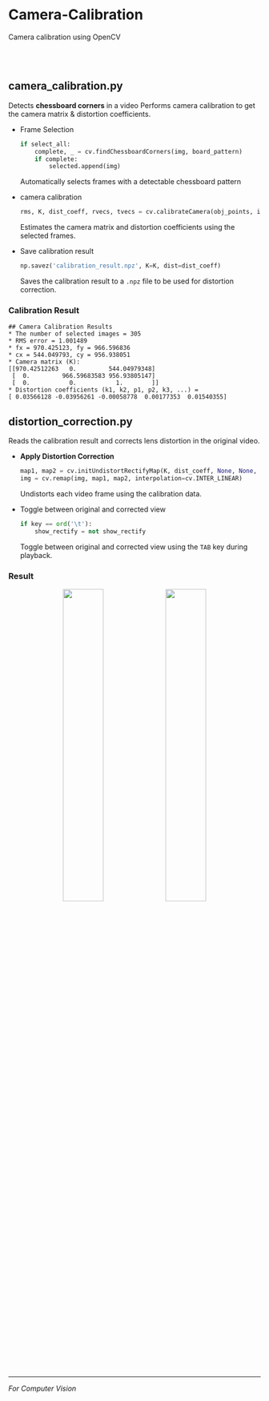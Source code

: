 # Camera-Calibration
Camera calibration using OpenCV

<br><br>

## camera_calibration.py

Detects **chessboard corners** in a video
Performs camera calibration to get the camera matrix & distortion coefficients.

- Frame Selection
    
    ```python
    if select_all:
        complete, _ = cv.findChessboardCorners(img, board_pattern)
        if complete:
            selected.append(img)
    ```
    
    Automatically selects frames with a detectable chessboard pattern
    

- camera calibration
    
    ```python
    rms, K, dist_coeff, rvecs, tvecs = cv.calibrateCamera(obj_points, img_points, gray_shape, K, dist_coeff, flags=calib_flags)
    ```
    
    Estimates the camera matrix and distortion coefficients using the selected frames.
    

- Save calibration result
    
    ```python
    np.savez('calibration_result.npz', K=K, dist=dist_coeff)
    ```
    
    Saves the calibration result to a `.npz` file to be used for distortion correction.
    

### Calibration Result

```
## Camera Calibration Results
* The number of selected images = 305
* RMS error = 1.001489
* fx = 970.425123, fy = 966.596836
* cx = 544.049793, cy = 956.938051
* Camera matrix (K):
[[970.42512263   0.         544.04979348]
 [  0.         966.59683583 956.93805147]
 [  0.           0.           1.        ]]
* Distortion coefficients (k1, k2, p1, p2, k3, ...) =
[ 0.03566128 -0.03956261 -0.00058778  0.00177353  0.01540355]
```

## distortion_correction.py

Reads the calibration result and corrects lens distortion in the original video.

- **Apply Distortion Correction**
    
    ```python
    map1, map2 = cv.initUndistortRectifyMap(K, dist_coeff, None, None, (img.shape[1], img.shape[0]), cv.CV_32FC1)
    img = cv.remap(img, map1, map2, interpolation=cv.INTER_LINEAR)
    ```
    
    Undistorts each video frame using the calibration data.
    
- Toggle between original and corrected view
    
    ```python
    if key == ord('\t'):
        show_rectify = not show_rectify
    ```
    
    Toggle between original and corrected view using the `TAB` key during playback.
    

### Result

<p align="center">
  <img src = "https://github.com/user-attachments/assets/4570073f-0a66-43fe-b436-fb792705ef32" width="40%" height="40%">  
  <img src = "https://github.com/user-attachments/assets/d2febf1f-c3bc-410f-bf1c-187022d0e89d" width="40%" height="40%">
</p>

---

*For Computer Vision*
